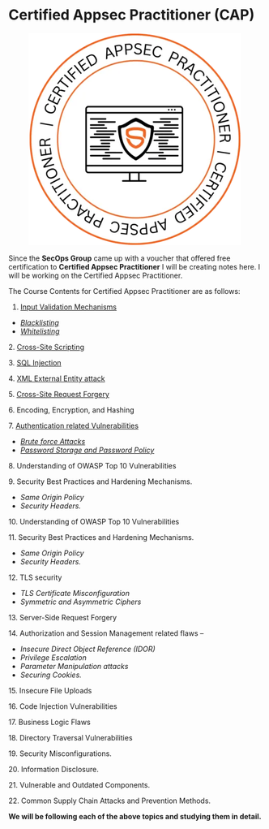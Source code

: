 # Certified Appsec Practitioner (CAP)

<figure><img src=".gitbook/assets/image (1).png" alt=""><figcaption></figcaption></figure>



Since the **SecOps Group** came up with a voucher that offered free certification to **Certified Appsec Practitioner** I will be creating notes here. I will be working on the Certified Appsec Practitioner.

The Course Contents for Certified Appsec Practitioner are as follows:

1. [Input Validation Mechanisms](input-validation-mechanisms.md)

* [_Blacklisting_](whitelisting-and-blacklisting.md)
* [_Whitelisting_](whitelisting-and-blacklisting.md)

2\. [Cross-Site Scripting](cross-site-scripting.md)

3\. [SQL Injection](sql-injection.md)

4\. [XML External Entity attack](xml-external-entity-attack.md)

5\. [Cross-Site Request Forgery](cross-site-request-forgery.md)

6\. Encoding, Encryption, and Hashing

7\. [Authentication related Vulnerabilities](authentication-related-vulnerabilities.md)

* [_Brute force Attacks_](brute-force-attacks.md)
* [_Password Storage and Password Policy_](password-storage-and-password-policy.md)

8\. Understanding of OWASP Top 10 Vulnerabilities

9\. Security Best Practices and Hardening Mechanisms.

* _Same Origin Policy_
* _Security Headers._

10\. Understanding of OWASP Top 10 Vulnerabilities

11\. Security Best Practices and Hardening Mechanisms.

* _Same Origin Policy_
* _Security Headers._

12\. TLS security

* _TLS Certificate Misconfiguration_
* _Symmetric and Asymmetric Ciphers_

13\. Server-Side Request Forgery

14\. Authorization and Session Management related flaws –

* _Insecure Direct Object Reference (IDOR)_
* _Privilege Escalation_
* _Parameter Manipulation attacks_
* _Securing Cookies._

15\. Insecure File Uploads

16\. Code Injection Vulnerabilities

17\. Business Logic Flaws

18\. Directory Traversal Vulnerabilities

19\. Security Misconfigurations.

20\. Information Disclosure.

21\. Vulnerable and Outdated Components.

22\. Common Supply Chain Attacks and Prevention Methods.



**We will be following each of the above topics and studying them in detail.**
